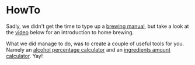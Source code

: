 # HowTo
Sadly, we didn't get the time to type up a [brewing manual](#instructions 'instructions'), but take a look at the [video](#video 'video') below for an introduction to home brewing.

What we did manage to do, was to create a couple of useful tools for you. Namely an [alcohol percentage calculator](#percentage 'percentage') and an [ingredients amount calculator](#amounts 'amounts'). Yay!

